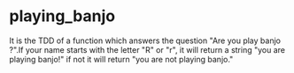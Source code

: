 # playing_banjo
It is the TDD of a function which answers the question "Are you play banjo ?".If your name starts with the letter "R" or "r", it will return a string "you are playing banjo!" if not it will return "you are not playing banjo."
